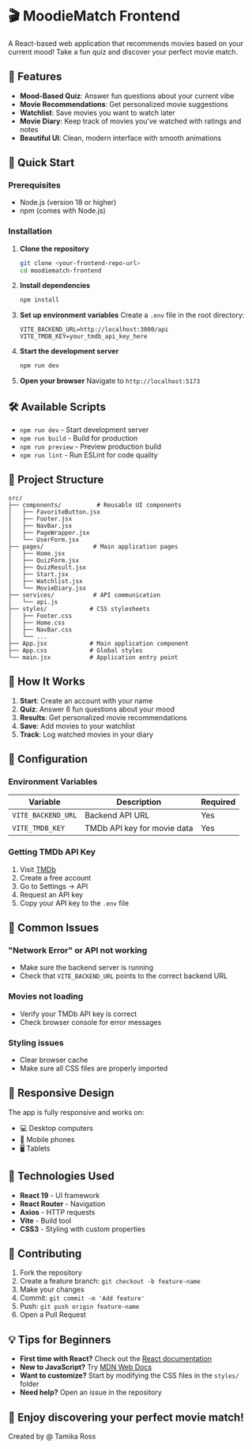# 🎬 MoodieMatch Frontend

A React-based web application that recommends movies based on your current mood! Take a fun quiz and discover your perfect movie match.

## 🌟 Features

- **Mood-Based Quiz**: Answer fun questions about your current vibe
- **Movie Recommendations**: Get personalized movie suggestions
- **Watchlist**: Save movies you want to watch later
- **Movie Diary**: Keep track of movies you've watched with ratings and notes
- **Beautiful UI**: Clean, modern interface with smooth animations

## 🚀 Quick Start

### Prerequisites
- Node.js (version 18 or higher)
- npm (comes with Node.js)

### Installation

1. **Clone the repository**
   ```bash
   git clone <your-frontend-repo-url>
   cd moodiematch-frontend
   ```

2. **Install dependencies**
   ```bash
   npm install
   ```

3. **Set up environment variables**
   Create a `.env` file in the root directory:
   ```env
   VITE_BACKEND_URL=http://localhost:3000/api
   VITE_TMDB_KEY=your_tmdb_api_key_here
   ```

4. **Start the development server**
   ```bash
   npm run dev
   ```

5. **Open your browser**
   Navigate to `http://localhost:5173`

## 🛠️ Available Scripts

- `npm run dev` - Start development server
- `npm run build` - Build for production
- `npm run preview` - Preview production build
- `npm run lint` - Run ESLint for code quality

## 📁 Project Structure

```
src/
├── components/          # Reusable UI components
│   ├── FavoriteButton.jsx
│   ├── Footer.jsx
│   ├── NavBar.jsx
│   ├── PageWrapper.jsx
│   └── UserForm.jsx
├── pages/              # Main application pages
│   ├── Home.jsx
│   ├── QuizForm.jsx
│   ├── QuizResult.jsx
│   ├── Start.jsx
│   ├── Watchlist.jsx
│   └── MovieDiary.jsx
├── services/           # API communication
│   └── api.js
├── styles/            # CSS stylesheets
│   ├── Footer.css
│   ├── Home.css
│   ├── NavBar.css
│   └── ...
├── App.jsx            # Main application component
├── App.css            # Global styles
└── main.jsx           # Application entry point
```

## 🎯 How It Works

1. **Start**: Create an account with your name
2. **Quiz**: Answer 6 fun questions about your mood
3. **Results**: Get personalized movie recommendations
4. **Save**: Add movies to your watchlist
5. **Track**: Log watched movies in your diary

## 🔧 Configuration

### Environment Variables

| Variable | Description | Required |
|----------|-------------|----------|
| `VITE_BACKEND_URL` | Backend API URL | Yes |
| `VITE_TMDB_KEY` | TMDb API key for movie data | Yes |

### Getting TMDb API Key

1. Visit [TMDb](https://www.themoviedb.org/)
2. Create a free account
3. Go to Settings → API
4. Request an API key
5. Copy your API key to the `.env` file

## 🚨 Common Issues

### "Network Error" or API not working
- Make sure the backend server is running
- Check that `VITE_BACKEND_URL` points to the correct backend URL

### Movies not loading
- Verify your TMDb API key is correct
- Check browser console for error messages

### Styling issues
- Clear browser cache
- Make sure all CSS files are properly imported

## 📱 Responsive Design

The app is fully responsive and works on:
- 💻 Desktop computers
- 📱 Mobile phones
- 🖥️ Tablets

## 🎨 Technologies Used

- **React 19** - UI framework
- **React Router** - Navigation
- **Axios** - HTTP requests
- **Vite** - Build tool
- **CSS3** - Styling with custom properties

## 🤝 Contributing

1. Fork the repository
2. Create a feature branch: `git checkout -b feature-name`
3. Make your changes
4. Commit: `git commit -m 'Add feature'`
5. Push: `git push origin feature-name`
6. Open a Pull Request


## 💡 Tips for Beginners

- **First time with React?** Check out the [React documentation](https://react.dev/)
- **New to JavaScript?** Try [MDN Web Docs](https://developer.mozilla.org/en-US/docs/Web/JavaScript)
- **Want to customize?** Start by modifying the CSS files in the `styles/` folder
- **Need help?** Open an issue in the repository

## 🎉 Enjoy discovering your perfect movie match!

Created by @ Tamika Ross
